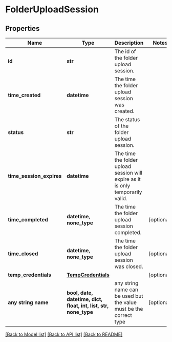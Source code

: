 # FolderUploadSession


## Properties
Name | Type | Description | Notes
------------ | ------------- | ------------- | -------------
**id** | **str** | The id of the folder upload session. | 
**time_created** | **datetime** | The time the folder upload session was created. | 
**status** | **str** | The status of the folder upload session. | 
**time_session_expires** | **datetime** | The time the folder upload session will expire as it is only temporarily valid. | 
**time_completed** | **datetime, none_type** | The time the folder upload session completed. | [optional] 
**time_closed** | **datetime, none_type** | The time the folder upload session was closed. | [optional] 
**temp_credentials** | [**TempCredentials**](TempCredentials.md) |  | [optional] 
**any string name** | **bool, date, datetime, dict, float, int, list, str, none_type** | any string name can be used but the value must be the correct type | [optional]

[[Back to Model list]](../README.md#documentation-for-models) [[Back to API list]](../README.md#documentation-for-api-endpoints) [[Back to README]](../README.md)



